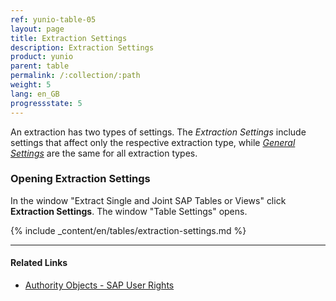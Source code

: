 ```yaml
---
ref: yunio-table-05
layout: page
title: Extraction Settings 
description: Extraction Settings
product: yunio
parent: table
permalink: /:collection/:path
weight: 5
lang: en_GB
progressstate: 5
---
```

An extraction has two types of settings. 
The *Extraction Settings* include settings that affect only the respective extraction type, while [*General Settings*](../getting-started/general-settings) are the same for all extraction types. 

### Opening Extraction Settings
In the window "Extract Single and Joint SAP Tables or Views" click **Extraction Settings**. The window "Table Settings" opens. 


{% include _content/en/tables/extraction-settings.md  %}

***********
#### Related Links
- [Authority Objects - SAP User Rights](https://kb.theobald-software.com/sap/authority-objects-sap-user-rights)